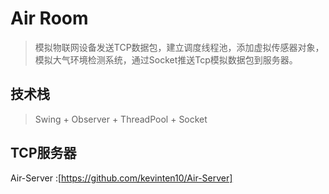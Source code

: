 # Air Room

> 模拟物联网设备发送TCP数据包，建立调度线程池，添加虚拟传感器对象，模拟大气环境检测系统，通过Socket推送Tcp模拟数据包到服务器。

## 技术栈

> Swing + Observer + ThreadPool + Socket

## TCP服务器

Air-Server :[https://github.com/kevinten10/Air-Server]
